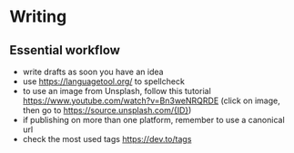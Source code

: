 # Writing

## Essential workflow

- write drafts as soon you have an idea
- use https://languagetool.org/ to spellcheck
- to use an image from Unsplash, follow this tutorial https://www.youtube.com/watch?v=Bn3weNRQRDE (click on image, then go to https://source.unsplash.com/{ID})
- if publishing on more than one platform, remember to use a canonical url
- check the most used tags https://dev.to/tags
